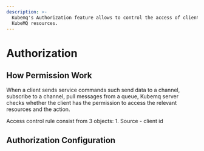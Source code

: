```yaml
---
description: >-
  Kubemq's Authorization feature allows to control the access of clients to
  KubeMQ resources.
---
```


# Authorization



## How Permission Work

When a client sends service commands such send data to a channel, subscribe to a channel, pull messages from a queue, Kubemq server checks whether the client has the permission to access the relevant resources and the action.

Access control rule consist from 3 objects: 1. Source - client id

## Authorization Configuration

